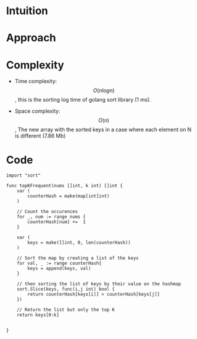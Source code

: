 # Intuition
<!-- Describe your first thoughts on how to solve this problem. -->

# Approach
<!-- Describe your approach to solving the problem. -->

# Complexity
- Time complexity: $$O(nlogn)$$, this is the sorting log time of golang sort library (1 ms).
<!-- Add your time complexity here, e.g. $$O(n)$$ -->

- Space complexity: $$O(n)$$, The new array with the sorted keys in a case where each element on N is different (7.86 Mb)
<!-- Add your space complexity here, e.g. $$O(n)$$ -->

# Code
```golang []
import "sort"

func topKFrequent(nums []int, k int) []int {
    var (
        counterHash = make(map[int]int)
    )

    // Count the occurences
    for _, num := range nums {
        counterHash[num] +=  1
    }

    var (
        keys = make([]int, 0, len(counterHash))
    )

    // Sort the map by creating a list of the keys
    for val, _ := range counterHash{
        keys = append(keys, val)
    }

    // then sorting the list of keys by their value on the hashmap
    sort.Slice(keys, func(i,j int) bool {
        return counterHash[keys[i]] > counterHash[keys[j]]
    })

    // Return the list but only the top K
    return keys[0:k]


}
```